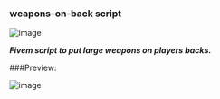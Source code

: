 ### weapons-on-back script

![image](https://github.com/Summaw/weapons-on-back/assets/98126132/f7af8af2-8de2-46fc-b88b-3ec1be2344aa)

***Fivem script to put large weapons on players backs.***

###Preview:

![image](https://github.com/Summaw/weapons-on-back/assets/98126132/6d564d61-b6f9-47fd-a870-025f576d6093)

